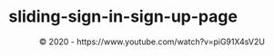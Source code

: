 # sliding-sign-in-sign-up-page

<div id="copyright" align="center">© 2020 - <?php echo date('Y'); ?> https://www.youtube.com/watch?v=piG91X4sV2U</div>
